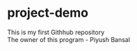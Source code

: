 # project-demo
This  is my first Githhub repository
<br>
The owner of this program -  Piyush Bansal
